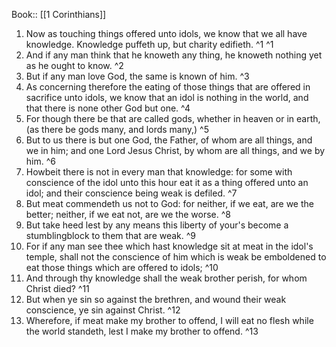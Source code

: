  Book:: [[1 Corinthians]]
 1. Now as touching things offered unto idols, we know that we all have knowledge. Knowledge puffeth up, but charity edifieth. ^1 ^1
 2. And if any man think that he knoweth any thing, he knoweth nothing yet as he ought to know. ^2
 3. But if any man love God, the same is known of him. ^3
 4. As concerning therefore the eating of those things that are offered in sacrifice unto idols, we know that an idol is nothing in the world, and that there is none other God but one. ^4
 5. For though there be that are called gods, whether in heaven or in earth, (as there be gods many, and lords many,) ^5
 6. But to us there is but one God, the Father, of whom are all things, and we in him; and one Lord Jesus Christ, by whom are all things, and we by him. ^6
 7. Howbeit there is not in every man that knowledge: for some with conscience of the idol unto this hour eat it as a thing offered unto an idol; and their conscience being weak is defiled. ^7
 8. But meat commendeth us not to God: for neither, if we eat, are we the better; neither, if we eat not, are we the worse. ^8
 9. But take heed lest by any means this liberty of your's become a stumblingblock to them that are weak. ^9
 10. For if any man see thee which hast knowledge sit at meat in the idol's temple, shall not the conscience of him which is weak be emboldened to eat those things which are offered to idols; ^10
 11. And through thy knowledge shall the weak brother perish, for whom Christ died? ^11
 12. But when ye sin so against the brethren, and wound their weak conscience, ye sin against Christ. ^12
 13. Wherefore, if meat make my brother to offend, I will eat no flesh while the world standeth, lest I make my brother to offend. ^13
